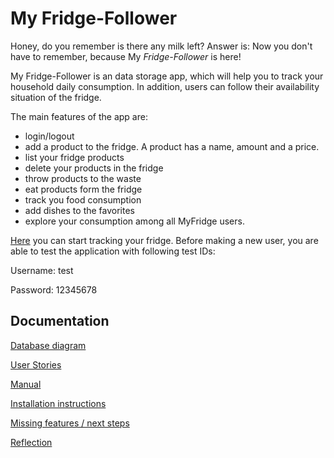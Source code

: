 
# My Fridge-Follower 

Honey, do you remember is there any milk left? Answer is:  Now you don't have to remember, because My _Fridge-Follower_ is here! 

My Fridge-Follower is an data storage app, which will help you to track your household daily consumption. In addition, users can follow their availability situation of the fridge.

The main features of the app are: 

- login/logout
- add a product to the fridge. A product has a name, amount and a price.
- list your fridge products
- delete your products in the fridge
- throw products to the waste
- eat products form the fridge
- track you food consumption
- add dishes to the favorites   
- explore your consumption among all MyFridge users. 

[Here](https://my-fridge-follower.herokuapp.com/) you can start tracking your fridge. Before making a new user, you are able to test the application  with following test IDs:

Username: test

Password: 12345678 

## Documentation 

[Database diagram](https://github.com/StrappedGlint13/fridge-follower/blob/master/Documentation/Images/MyFridgeFinal.png)

[User Stories](https://github.com/StrappedGlint13/fridge-follower/blob/master/Documentation/user_stories.md)

[Manual](https://github.com/StrappedGlint13/fridge-follower/blob/master/Documentation/manual.md)

[Installation instructions](https://github.com/StrappedGlint13/fridge-follower/blob/master/Documentation/install.md)

[Missing features / next steps](https://github.com/StrappedGlint13/fridge-follower/blob/master/Documentation/nextsteps.md)

[Reflection](https://github.com/StrappedGlint13/fridge-follower/blob/master/Documentation/reflection.md)

